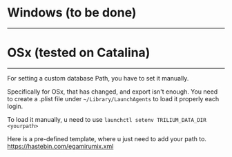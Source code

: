 # Windows (to be done)
***



# OSx (tested on Catalina)
***

For setting a custom database Path, you have to set it manually.

Specifically for OSx, that has changed, and export isn't enough.
You need to create a .plist file under `~/Library/LaunchAgents` to load it properly each login.

To load it manually, u need to use `launchctl setenv TRILIUM_DATA_DIR <yourpath>`

Here is a pre-defined template, where u just need to add your path to.
https://hastebin.com/egamirumix.xml